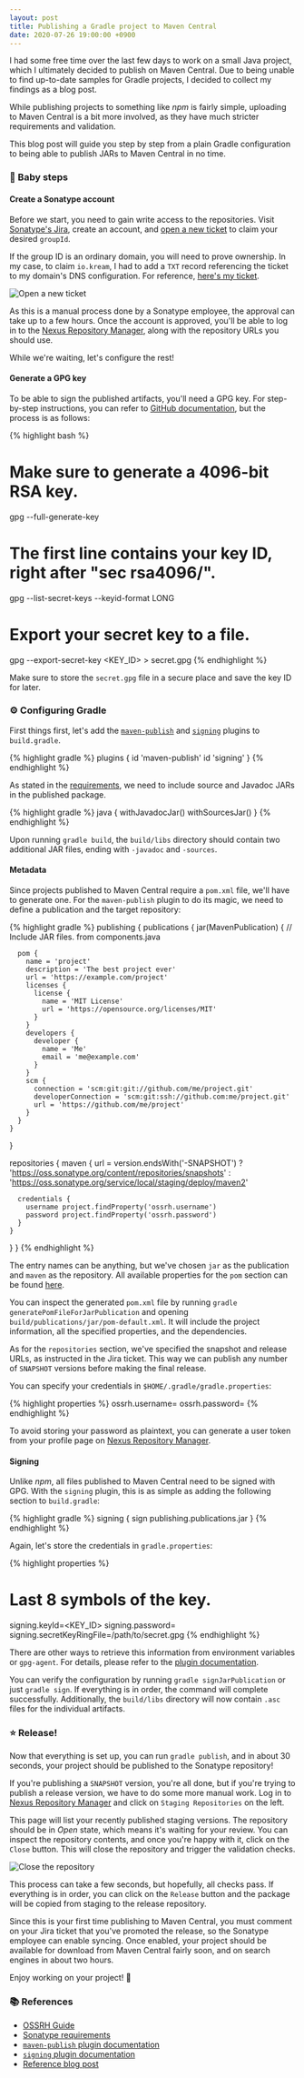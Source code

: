 ```yaml
---
layout: post
title: Publishing a Gradle project to Maven Central
date: 2020-07-26 19:00:00 +0900
---
```


I had some free time over the last few days to work on a small Java project, which I ultimately
decided to publish on Maven Central. Due to being unable to find up-to-date samples for Gradle
projects, I decided to collect my findings as a blog post.

While publishing projects to something like *npm* is fairly simple, uploading to Maven Central is a
bit more involved, as they have much stricter requirements and validation.

This blog post will guide you step by step from a plain Gradle configuration to being able to
publish JARs to Maven Central in no time.

### 👶 Baby steps

#### Create a Sonatype account
Before we start, you need to gain write access to the repositories. Visit [Sonatype's Jira][jira],
create an account, and [open a new ticket][new-ticket] to claim your desired `groupId`.

If the group ID is an ordinary domain, you will need to prove ownership. In my case, to claim
`io.kream`, I had to add a `TXT` record referencing the ticket to my domain's DNS configuration.
For reference, [here's my ticket][sample-ticket].

![Open a new ticket](/assets/images/new-ticket.png)

As this is a manual process done by a Sonatype employee, the approval can take up to a few hours.
Once the account is approved, you'll be able to log in to the [Nexus Repository Manager][nexus],
along with the repository URLs you should use.

While we're waiting, let's configure the rest!

#### Generate a GPG key
To be able to sign the published artifacts, you'll need a GPG key. For step-by-step instructions,
you can refer to [GitHub documentation][gpg], but the process is as follows:

{% highlight bash %}
# Make sure to generate a 4096-bit RSA key.
gpg --full-generate-key
# The first line contains your key ID, right after "sec rsa4096/".
gpg --list-secret-keys --keyid-format LONG
# Export your secret key to a file.
gpg --export-secret-key <KEY_ID> > secret.gpg
{% endhighlight %}

Make sure to store the `secret.gpg` file in a secure place and save the key ID for later.

### ⚙️ Configuring Gradle
First things first, let's add the [`maven-publish`][maven-publish] and [`signing`][signing]
plugins to `build.gradle`.

{% highlight gradle %}
plugins {
  id 'maven-publish'
  id 'signing'
}
{% endhighlight %}

As stated in the [requirements][requirements], we need to include source and Javadoc JARs in the
published package.

{% highlight gradle %}
java {
  withJavadocJar()
  withSourcesJar()
}
{% endhighlight %}

Upon running `gradle build`, the `build/libs` directory should contain two additional JAR files,
ending with `-javadoc` and `-sources`.

#### Metadata
Since projects published to Maven Central require a `pom.xml` file, we'll have to generate one.
For the `maven-publish` plugin to do its magic, we need to define a publication and the target
repository:

{% highlight gradle %}
publishing {
  publications {
    jar(MavenPublication) {
      // Include JAR files.
      from components.java

      pom {
        name = 'project'
        description = 'The best project ever'
        url = 'https://example.com/project'
        licenses {
          license {
            name = 'MIT License'
            url = 'https://opensource.org/licenses/MIT'
          }
        }
        developers {
          developer {
            name = 'Me'
            email = 'me@example.com'
          }
        }
        scm {
          connection = 'scm:git:git://github.com/me/project.git'
          developerConnection = 'scm:git:ssh://github.com:me/project.git'
          url = 'https://github.com/me/project'
        }
      }
    }
  }

  repositories {
    maven {
      url = version.endsWith('-SNAPSHOT')
            ? 'https://oss.sonatype.org/content/repositories/snapshots'
            : 'https://oss.sonatype.org/service/local/staging/deploy/maven2'

      credentials {
        username project.findProperty('ossrh.username')
        password project.findProperty('ossrh.password')
      }
    }
  }
}
{% endhighlight %}

The entry names can be anything, but we've chosen `jar` as the publication and `maven` as the
repository. All available properties for the `pom` section can be found [here][maven-pom].

You can inspect the generated `pom.xml` file by running `gradle generatePomFileForJarPublication`
and opening `build/publications/jar/pom-default.xml`. It will include the project information, all
the specified properties, and the dependencies.

As for the `repositories` section, we've specified the snapshot and release URLs, as instructed in
the Jira ticket. This way we can publish any number of `SNAPSHOT` versions before making the final
release.

You can specify your credentials in `$HOME/.gradle/gradle.properties`:

{% highlight properties %}
ossrh.username=<USERNAME>
ossrh.password=<PASSWORD>
{% endhighlight %}

To avoid storing your password as plaintext, you can generate a user token from your profile page
on [Nexus Repository Manager][nexus].

#### Signing

Unlike *npm*, all files published to Maven Central need to be signed with GPG. With the `signing`
plugin, this is as simple as adding the following section to `build.gradle`:

{% highlight gradle %}
signing {
  sign publishing.publications.jar
}
{% endhighlight %}

Again, let's store the credentials in `gradle.properties`:

{% highlight properties %}
# Last 8 symbols of the key.
signing.keyId=<KEY_ID>
signing.password=<PASSWORD>
signing.secretKeyRingFile=/path/to/secret.gpg
{% endhighlight %}

There are other ways to retrieve this information from environment variables or `gpg-agent`.
For details, please refer to the [plugin documentation][signing].

You can verify the configuration by running `gradle signJarPublication` or just `gradle sign`.
If everything is in order, the command will complete successfully. Additionally, the `build/libs`
directory will now contain `.asc` files for the individual artifacts.

### ⭐ Release!
Now that everything is set up, you can run `gradle publish`, and in about 30 seconds, your project
should be published to the Sonatype repository!

If you're publishing a `SNAPSHOT` version, you're all done, but if you're trying to publish a
release version, we have to do some more manual work. Log in to [Nexus Repository Manager][nexus]
and click on `Staging Repositories` on the left.

This page will list your recently published staging versions. The repository should be in *Open*
state, which means it's waiting for your review. You can inspect the repository contents, and once
you're happy with it, click on the `Close` button. This will close the repository and trigger the
validation checks.

![Close the repository](/assets/images/close-repository.png)

This process can take a few seconds, but hopefully, all checks pass. If everything is in order, you
can click on the `Release` button and the package will be copied from staging to the release
repository.

Since this is your first time publishing to Maven Central, you must comment on your Jira ticket that
you've promoted the release, so the Sonatype employee can enable syncing. Once enabled, your project
should be available for download from Maven Central fairly soon, and on search engines in about two
hours.

Enjoy working on your project! 🎉

### 📚 References
- [OSSRH Guide][ossrh]
- [Sonatype requirements][requirements]
- [`maven-publish` plugin documentation][maven-publish]
- [`signing` plugin documentation][signing]
- [Reference blog post][blog]

[blog]: https://medium.com/@nmauti/publishing-a-project-on-maven-central-8106393db2c3
[gpg]: https://docs.github.com/en/github/authenticating-to-github/generating-a-new-gpg-key
[jira]: https://issues.sonatype.org
[maven-pom]: https://docs.gradle.org/current/dsl/org.gradle.api.publish.maven.MavenPom.html
[maven-publish]: https://docs.gradle.org/current/userguide/publishing_maven.html
[new-ticket]: https://issues.sonatype.org/secure/CreateIssue.jspa?issuetype=21&pid=10134
[nexus]: https://oss.sonatype.org
[ossrh]: https://central.sonatype.org/pages/ossrh-guide.html
[requirements]: https://central.sonatype.org/pages/requirements.html
[sample-ticket]: https://issues.sonatype.org/browse/OSSRH-59420
[signing]: https://docs.gradle.org/current/userguide/signing_plugin.html
